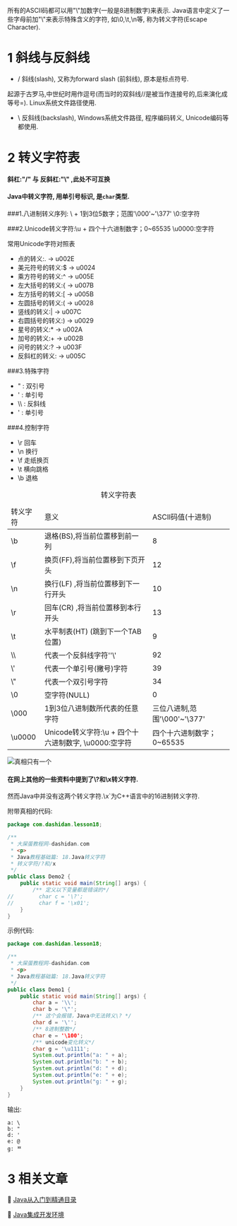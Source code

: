 <div class="jumbotron">
<p>所有的ASCII码都可以用"\"加数字(一般是8进制数字)来表示. Java语言中定义了一些字母前加"\"来表示特殊含义的字符, 如\0,\t,\n等, 称为转义字符(Escape Character).
</p>
</div>
 
1 斜线与反斜线
===

* / 斜线(slash), 又称为forward slash (前斜线), 原本是标点符号.

起源于古罗马,中世纪时用作逗号(而当时的双斜线//是被当作连接号的,后来演化成等号=). Linux系统文件路径使用.

* \ 反斜线(backslash), Windows系统文件路径, 程序编码转义, Unicode编码等都使用. 

2 转义字符表
===

<div class="bs-callout bs-callout-warning">
<h4>斜杠:"/" 与 反斜杠:"\" ,此处不可互换</h4>
</div>

<div class="bs-callout bs-callout-success">
<h4>Java中转义字符, 用单引号标识, 是<code>char</code>类型.</h4>
</div>

###1.八进制转义序列: \ + 1到3位5数字；范围'\000'~'\377'
\0:空字符

###2.Unicode转义字符:\u + 四个十六进制数字；0~65535
\u0000:空字符

常用Unicode字符对照表   
* 点的转义:. -> u002E
* 美元符号的转义:$ -> u0024
* 乘方符号的转义:^ -> u005E
* 左大括号的转义:{ -> u007B
* 左方括号的转义:[ -> u005B
* 左圆括号的转义:( -> u0028
* 竖线的转义:| -> u007C
* 右圆括号的转义:) -> u0029
* 星号的转义:* -> u002A
* 加号的转义:+ -> u002B
* 问号的转义:? -> u003F
* 反斜杠的转义: -> u005C

###3.特殊字符
* \" : 双引号
* \' : 单引号
* \\\ : 反斜线
* \' : 单引号

###4.控制字符
* \r 回车
* \n 换行
* \f 走纸换页
* \t 横向跳格
* \b 退格

<table class="table table-bordered table-responsive">
    <caption>转义字符表</caption>
    <thead>
        <tr class="success">
            <td>转义字符</td>
            <td>意义</td>
			<td>ASCII码值(十进制)</td>
        </tr>
    </thead>
    <tbody>		
        <tr class="active">
            <td>\b</td>
            <td>退格(BS),将当前位置移到前一列</td>
			<td>8</td>
        </tr>
		<tr class="active">
            <td>\f</td>
            <td>换页(FF),将当前位置移到下页开头</td>
			<td>12</td>
        </tr>
		<tr class="active">
            <td>\n</td>
            <td>换行(LF) ,将当前位置移到下一行开头</td>
			<td>10</td>
        </tr>
		<tr class="active">
            <td>\r</td>
            <td>回车(CR) ,将当前位置移到本行开头</td>
			<td>13</td>
        </tr>
		<tr class="active">
            <td>\t</td>
            <td>水平制表(HT) (跳到下一个TAB位置)</td>
			<td>9</td>
        </tr>
		<tr class="active">
            <td>\\</td>
            <td>代表一个反斜线字符''\'</td>
			<td>92</td>
        </tr>
		<tr class="active">
            <td>\'</td>
            <td>代表一个单引号(撇号)字符</td>
			<td>39</td>
        </tr>
		<tr class="active">
            <td>\"</td>
            <td>代表一个双引号字符</td>
			<td>34</td>
        </tr>
		<tr class="active">
            <td>\0</td>
            <td>空字符(NULL)</td>
			<td>0</td>
        </tr>
		<tr class="active">
            <td>\000</td>
            <td>1到3位八进制数所代表的任意字符</td>
			<td>三位八进制,范围'\000'~'\377'</td>
        </tr>
		<tr class="active">
            <td>\u0000</td>
            <td>Unicode转义字符:\u + 四个十六进制数字, \u0000:空字符 </td>
			<td>四个十六进制数字；0~65535</td>
        </tr>		
	</tbody>
</table>

![真相只有一个](http://localhost/img/common/truth.jpg)

<div class="bs-callout bs-callout-danger">
<h4>在网上其他的一些资料中提到了\?和\x转义字符.</h4>
<p>然而Java中并没有这两个转义字符.\x`为C++语言中的16进制转义字符.</p>
</div>

附带真相的代码:

```java
package com.dashidan.lesson18;

/**
 * 大屎蛋教程网-dashidan.com
 * <p>
 * Java教程基础篇: 18.Java转义字符
 * 转义字符/?和/x
 */
public class Demo2 {
    public static void main(String[] args) {
        /** 定义以下变量都是错误的*/
//        char c = '\?';
//        char f = '\x01';
    }
}
```

示例代码:

```java
package com.dashidan.lesson18;

/**
 * 大屎蛋教程网-dashidan.com
 * <p>
 * Java教程基础篇: 18.Java转义字符
 */
public class Demo1 {
    public static void main(String[] args) {
        char a = '\\';
        char b = '\"';
        /** 这个会报错，Java中无法转义\? */
        char d = '\'';
        /** 8进制整数*/
        char e = '\100';
        /** unicode变化转义*/
        char g = '\u1111';
        System.out.println("a: " + a);
        System.out.println("b: " + b);
        System.out.println("d: " + d);
        System.out.println("e: " + e);
        System.out.println("g: " + g);
    }
}

```
输出:

	a: \
	b: "
	d: '
	e: @
	g: ᄑ
	
	
3 相关文章
===
📖 [Java从入门到精通目录](http://localhost/article/java/basic/index.html)   

📖 [Java集成开发环境](http://localhost/article/java/basic/Java集成开发环境.html)   